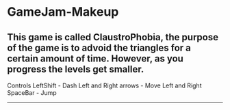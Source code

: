 # GameJam-Makeup

This game is called ClaustroPhobia, the purpose of the game is to advoid the triangles for a certain amount of time.
However, as you progress the levels get smaller.
-----------------------------------------------------
Controls
LeftShift - Dash
Left and Right arrows - Move Left and Right
SpaceBar - Jump

-----------------------------------------------------
